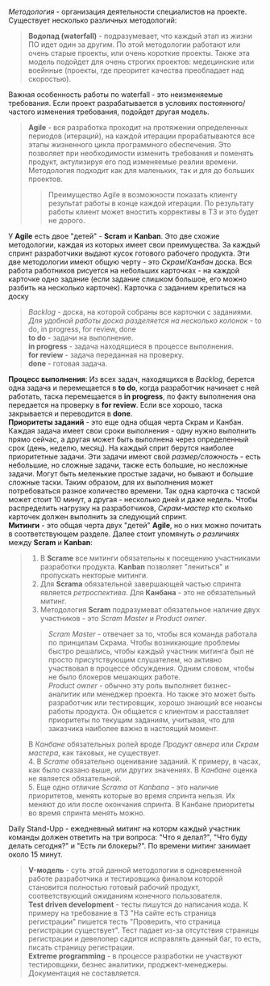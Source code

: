 *Методология* - организация деятельности специалистов на проекте. Существует несколько различных методологий:  
> **Водопад (waterfall)** - подразумевает, что каждый этап из жизни ПО идет один за другим. По этой методологии работают или очень старые проекты, или очень короткие проекты. Также эта модель подойдет для очень строгих проектов: медецинские или воейнные (проекты, где преоритет качества преобладает над скоростью).

Важная особенность работы по waterfall - это неизменяемые требования. Если проект разрабатывается в условиях постоянного/частого изменения требования, подойдет другая модель.
> **Agile** - вся разработка проходит на протяжении определенных периодов (итераций), на каждой итерации прорабатываются все этапы жизненного цикла программного обеспечения. Это позволяет при необходимости изменить требования и поменять продукт, актулизируя его под изменяемые реалии времени. Методология подходит как для маленьких, так и для до больших проектов.  
>> Преимущество Agile в возможности показать клиенту результат работы в конце каждой итерации. По результату работы клиент может вностить коррективы в ТЗ и это будет не дорого.  

У **Agile** есть двое "детей" - **Scram** и **Kanban**. Это две схожие методологии, каждая из которых имеет свои преимущества. За каждый спринт разработчики выдают кусок готового рабочего продукта. Эти две методологии имеют общую черту - это *Скрам*/*Канбан* доска. Вся работа работников рисуется на небольших карточках - на каждой карточке одно задание (если задание слишком большое, его можно разбить на несколько карточек). Карточка с заданием крепиться на доску
> *Backlog* - доска, на которой собраны все карточки с заданиями.  
*Для удобной работы доска разделяется на несколько колонок* - to do, in progress, for review, done  
> **to do** - задачи на выполнение.  
> **in progress** - задача находящиеся в процессе выполнения.  
> **for review** - задача переданная на проверку.  
> **done** - готовая задача.  

**Процесс выполнения**: Из всех задач, находящихся в *Backlog*, берется одна задача и перемещается в **to do**, когда разработчик начинает с ней работать, таска перемещается в **in progress**, по факту выполнения она передается на проверку в **for review**. Если все хорошо, таска закрывается и переводится в **done**.  
**Приоритеты заданий** - это еще одна общая черта Скрам и Канбан. Каждая задача имеет свои сроки выполнения - одну нужно выполнить прямо сейчас, а другая может быть выполнена через определенный срок (день, неделю, месяц). На каждый сприт берутся наиболее приоритетные задачи. Эти задачи имеют свой *размер/сложность* - есть небольшие, но сложные задачи, также есть большие, но несложные задачи. Могут быть меленькие простые задачи, но бывают и большие сложные таски. Таким образом, для их выполнения может потребоваться разное количество времени. Так одна карточка с таской может стоит 10 минут, а другая - несколько дней и даже недель. Чтобы распределить нагрузку на разработчиков, *Скрам-мастер* кто сколько карточек должен выполнить за следующий спринт.  
**Митинги** - это общая черта двух "детей" **Agile**, но о них можно почитать в соответствующем разделе. Далее стоит упомянуть *о различиях* между **Scram** и **Kanban**:  
> 1. В **Scrame** все митинги обязательны к посещению участниками разработки продукта. **Kanban** позволяет "лениться" и пропускать некторые митинги.  
> 2. Для **Scrama** обязательной завершающей частью спринта является *ретроспектива*. Для **Канбана** - это не обязательный митинг.
> 3. Методология **Scram** подразумеват обязательное наличие двух участников - это *Scram Master* и *Product owner*.
> > *Scram Master* - отвечает за то, чтобы вся команда работала по принципам Скрама. Чтобы возникающие проблемы быстро решались, чтобы каждый участник митинга был не просто присутствующим слушателем, но активно участвовал в процессе обсуждения. Одним словом, чтобы не было блокеров мешающих работе.  
> > *Product owner* - обычно эту роль выполняет бизнес-аналитик или менеджер проекта. Но также это может быть разработчик или тестировщик, хорошо знающий все нюансы работы продукта. Он общается с клиентом и расставляет приоритеты по текущим заданиям, учитывая, что для заказчика наиболее важно в настоящий момент.  
>
> В *Канбане* обязательных ролей вроде *Продукт овнера* или *Скрам мастера*, как таковых, не существует.  
> 4. В *Scrame* обязательно оценивание заданий. К примеру, в часах, как было сказано выше, или других значениях. В *Канбане* оценка не является обязательной.  
> 5. Еще одно отличие *Scrama* от *Kanbana* - это наличие приоритетов, менять которые во время спринта нельзя. Их меняют до или после окончания спринта. В Канбане приоритеты во время спринта менять можно.  

Daily Stand-Upp - ежедневный митинг на которм каждый участник команды должен ответить на три вопроса: "Что я делал?", "Что буду делать сегодня?" и "Есть ли блокеры?". По времени митинг занимает около 15 минут.  

> **V-модель** - суть этой данной методологии в одновременной работе разработчика и тестировщика финалом которой становится полностью готовый рабочий продукт, соответствующий ожиданиям конечного пользователя.  
> **Test driven development** - тесты пишутся до написания кода. К примеру на требование в ТЗ "На сайте есть страница регистрации" пишется тесть "Проверить, что страница регистрации существует". Тест падает из-за отсутствия страницы регистрации и девелопер садится исправлять данный баг, то есть, писать страницу регистрации.  
> **Extreme programming** - в процессе разработки не участвуют тестировщики, безнес аналитики, проджект-менеджеры. Документация не составляется.
